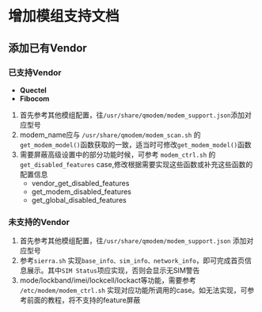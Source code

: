 # 增加模组支持文档

## 添加已有Vendor

### 已支持Vendor
- **Quectel**
- **Fibocom**

1. 首先参考其他模组配置，往```/usr/share/qmodem/modem_support.json```添加对应型号
2. modem_name应与 ```/usr/share/qmodem/modem_scan.sh``` 的```get_modem_model()```函数获取的一致，适当时可修改```get_modem_model()```函数
3. 需要屏蔽高级设置中的部分功能时候，可参考 ```modem_ctrl.sh``` 的 ```get_disabled_features``` case,修改根据需要实现这些函数或补充这些函数的配置信息
    - vendor_get_disabled_features
    - get_modem_disabled_features
    - get_global_disabled_features

### 未支持的Vendor
1. 首先参考其他模组配置，往```/usr/share/qmodem/modem_support.json``` 添加对应型号
2. 参考```sierra.sh``` 实现```base_info、sim_info、network_info```，即可完成首页信息展示。其中```SIM Status```项应实现，否则会显示无SIM警告
2. mode/lockband/imei/lockcell/lockact等功能，需要参考 ```/etc/modem/modem_ctrl.sh``` 实现对应功能所调用的case。如无法实现，可参考前面的教程，将不支持的feature屏蔽
